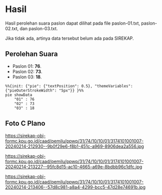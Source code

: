 # Hasil

Hasil perolehan suara paslon dapat dilihat pada file paslon-01.txt, paslon-02.txt, dan paslon-03.txt.

Jika tidak ada, artinya data tersebut belum ada pada SIREKAP.

## Perolehan Suara

 * Paslon 01: **76**.
 * Paslon 02: **73**.
 * Paslon 03: **18**.

```mermaid
%%{init: {"pie": {"textPosition": 0.5}, "themeVariables": {"pieOuterStrokeWidth": "5px"}} }%%
pie showData
    "01" : 76
    "02" : 73
    "03" : 18
```
## Foto C Plano

https://sirekap-obj-formc.kpu.go.id/caad/pemilu/ppwp/31/74/10/10/01/3174101001007-20240214-212930--9b0f29e6-f8b1-451c-a969-8906dea2a556.jpg

https://sirekap-obj-formc.kpu.go.id/caad/pemilu/ppwp/31/74/10/10/01/3174101001007-20240214-213227--95fc8d15-ac10-4665-a69e-8bdbb96c1dfc.jpg

https://sirekap-obj-formc.kpu.go.id/caad/pemilu/ppwp/31/74/10/10/01/3174101001007-20240214-213406--57d8c981-a8a4-4299-bcc5-47d28e74691b.jpg
